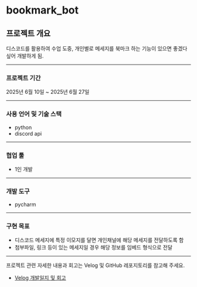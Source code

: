 # bookmark_bot

## 프로젝트 개요

디스코드를 활용하여 수업 도중, 개인별로 메세지를 북마크 하는 기능이 있으면 좋겠다 싶어 개발하게 됨.

---

### 프로젝트 기간

2025년 6월 10일 ~ 2025년 6월 27일

---

### 사용 언어 및 기술 스택

- python  
- discord api
---

### 협업 툴

- 1인 개발

---

### 개발 도구

- pycharm

---

### 구현 목표

- 디스코드 메세지에 특정 이모지를 달면 개인채널에 해당 메세지를 전달하도록 함
- 첨부파일, 링크 등이 있는 메세지일 경우 해당 정보를 임베드 형식으로 전달

---

프로젝트 관련 자세한 내용과 회고는 Velog 및 GitHub 레포지토리를 참고해 주세요.
- [Velog 개발일지 및 회고](https://velog.io/@seoha1ae/series/db.jar)

